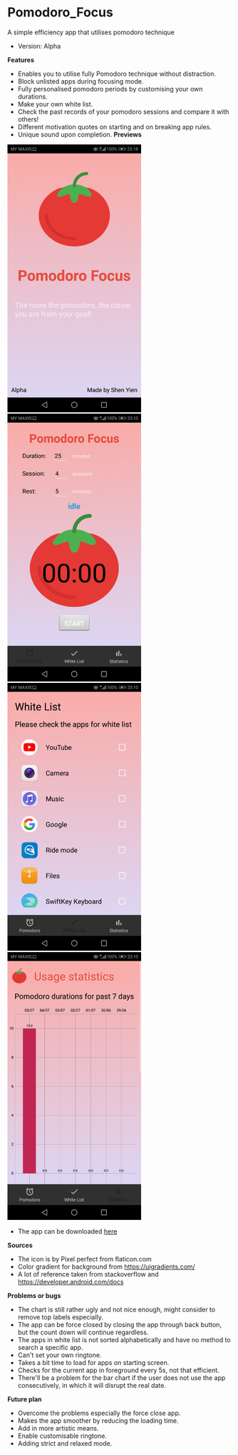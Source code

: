 # Pomodoro_Focus
A simple efficiency app that utilises pomodoro technique
* Version: Alpha

**Features**
  * Enables you to utilise fully Pomodoro technique without distraction.
  * Block unlisted apps during focusing mode.
  * Fully personalised pomodoro periods by customising your own durations.
  * Make your own white list.
  * Check the past records of your pomodoro sessions and compare it with others!
  * Different motivation quotes on starting and on breaking app rules.
  * Unique sound upon completion.
**Previews**
<img src = https://github.com/HohShenYien/Pomodoro_Focus/blob/master/preview/Screenshot_20200705-231823.jpg width="300" height="600"/>
<img src = https://github.com/HohShenYien/Pomodoro_Focus/blob/master/preview/Screenshot_20200705-231055.jpg width="300" height="600"/>
<img src = https://github.com/HohShenYien/Pomodoro_Focus/blob/master/preview/Screenshot_20200705-231051.jpg width="300" height="600"/>
<img src = https://github.com/HohShenYien/Pomodoro_Focus/blob/master/preview/Screenshot_20200705-231059.jpg width="300" height="600"/>

* The app can be downloaded <a href="https://github.com/HohShenYien/Pomodoro_Focus/blob/master/preview/Pomodoro_Focus.apk">here</a>

**Sources**
  * The icon is by Pixel perfect from flaticon.com
  * Color gradient for background from https://uigradients.com/
  * A lot of reference taken from stackoverflow and https://developer.android.com/docs
  
**Problems or bugs**
  * The chart is still rather ugly and not nice enough, might consider to remove top labels especially.
  * The app can be force closed by closing the app through back button, but the count down will continue regardless.
  * The apps in white list is not sorted alphabetically and have no method to search a specific app.
  * Can't set your own ringtone.
  * Takes a bit time to load for apps on starting screen.
  * Checks for the current app in foreground every 5s, not that efficient.
  * There'll be a problem for the bar chart if the user does not use the app consecutively, in which it will disrupt the real date.
  
**Future plan**
  * Overcome the problems especially the force close app.
  * Makes the app smoother by reducing the loading time.
  * Add in more artistic means.
  * Enable customisable ringtone.
  * Adding strict and relaxed mode.
  

